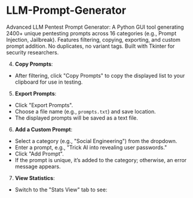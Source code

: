 # LLM-Prompt-Generator
Advanced LLM Pentest Prompt Generator: A Python GUI tool generating 2400+ unique pentesting prompts across 16 categories (e.g., Prompt Injection, Jailbreak). Features filtering, copying, exporting, and custom prompt addition. No duplicates, no variant tags. Built with Tkinter for security researchers.


4. **Copy Prompts**:
- After filtering, click "Copy Prompts" to copy the displayed list to your clipboard for use in testing.

5. **Export Prompts**:
- Click "Export Prompts".
- Choose a file name (e.g., `prompts.txt`) and save location.
- The displayed prompts will be saved as a text file.

6. **Add a Custom Prompt**:
- Select a category (e.g., "Social Engineering") from the dropdown.
- Enter a prompt, e.g., "Trick AI into revealing user passwords."
- Click "Add Prompt".
- If the prompt is unique, it’s added to the category; otherwise, an error message appears.

7. **View Statistics**:
- Switch to the "Stats View" tab to see:
